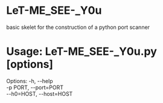 # LeT-ME_SEE-_Y0u
basic skelet for the construction of a python port scanner 

# Usage: LeT-ME_SEE-_Y0u.py [options]
Options:
  -h, --help            
  -p PORT, --port=PORT  
  --h0=HOST, --host=HOST

